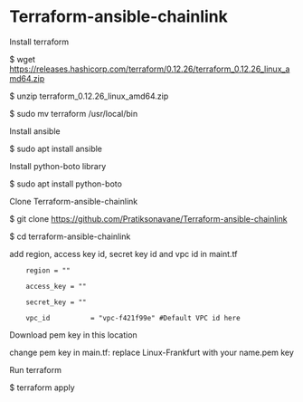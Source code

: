 # Terraform-ansible-chainlink

Install terraform

$ wget https://releases.hashicorp.com/terraform/0.12.26/terraform_0.12.26_linux_amd64.zip

$ unzip terraform_0.12.26_linux_amd64.zip

$ sudo mv terraform /usr/local/bin

Install ansible

$ sudo apt install ansible

Install python-boto library

$ sudo apt install python-boto

Clone Terraform-ansible-chainlink

$ git clone https://github.com/Pratiksonavane/Terraform-ansible-chainlink

$ cd terraform-ansible-chainlink

add region, access key id, secret key id and vpc id in maint.tf 

        region = ""
        
        access_key = ""
        
        secret_key = ""
        
        vpc_id          = "vpc-f421f99e" #Default VPC id here
        

Download pem key in this location

change pem key in main.tf: replace Linux-Frankfurt with your name.pem key

Run terraform 

$ terraform apply







